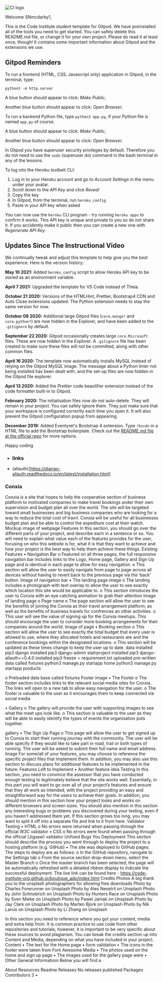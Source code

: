 ![CI logo](https://codeinstitute.s3.amazonaws.com/fullstack/ci_logo_small.png)

Welcome SNmcdarby1,

This is the Code Institute student template for Gitpod. We have preinstalled all of the tools you need to get started. You can safely delete this README.md file, or change it for your own project. Please do read it at least once, though! It contains some important information about Gitpod and the extensions we use.

## Gitpod Reminders

To run a frontend (HTML, CSS, Javascript only) application in Gitpod, in the terminal, type:

`python3 -m http.server`

A blue button should appear to click: _Make Public_,

Another blue button should appear to click: _Open Browser_.

To run a backend Python file, type `python3 app.py`, if your Python file is named `app.py` of course.

A blue button should appear to click: _Make Public_,

Another blue button should appear to click: _Open Browser_.

In Gitpod you have superuser security privileges by default. Therefore you do not need to use the `sudo` (superuser do) command in the bash terminal in any of the lessons.

To log into the Heroku toolbelt CLI:

1. Log in to your Heroku account and go to *Account Settings* in the menu under your avatar.
2. Scroll down to the *API Key* and click *Reveal*
3. Copy the key
4. In Gitpod, from the terminal, run `heroku_config`
5. Paste in your API key when asked

You can now use the `heroku` CLI program - try running `heroku apps` to confirm it works. This API key is unique and private to you so do not share it. If you accidently make it public then you can create a new one with _Regenerate API Key_.

## Updates Since The Instructional Video

We continually tweak and adjust this template to help give you the best experience. Here is the version history:

**May 10 2021:** Added `heroku_config` script to allow Heroku API key to be stored as an environment variable.

**April 7 2021:** Upgraded the template for VS Code instead of Theia.

**October 21 2020:** Versions of the HTMLHint, Prettier, Bootstrap4 CDN and Auto Close extensions updated. The Python extension needs to stay the same version for now.

**October 08 2020:** Additional large Gitpod files (`core.mongo*` and `core.python*`) are now hidden in the Explorer, and have been added to the `.gitignore` by default.

**September 22 2020:** Gitpod occasionally creates large `core.Microsoft` files. These are now hidden in the Explorer. A `.gitignore` file has been created to make sure these files will not be committed, along with other common files.

**April 16 2020:** The template now automatically installs MySQL instead of relying on the Gitpod MySQL image. The message about a Python linter not being installed has been dealt with, and the set-up files are now hidden in the Gitpod file explorer.

**April 13 2020:** Added the _Prettier_ code beautifier extension instead of the code formatter built-in to Gitpod.

**February 2020:** The initialisation files now _do not_ auto-delete. They will remain in your project. You can safely ignore them. They just make sure that your workspace is configured correctly each time you open it. It will also prevent the Gitpod configuration popup from appearing.

**December 2019:** Added Eventyret's Bootstrap 4 extension. Type `!bscdn` in a HTML file to add the Bootstrap boilerplate. Check out the <a href="https://github.com/Eventyret/vscode-bcdn" target="_blank">README.md file at the official repo</a> for more options.


Happy coding


- ### links


- (allauth)[https://django-allauth.readthedocs.io/en/latest/installation.html]

### Conxia 
<!-- I used the codeinstitute Boutique_ado design, It inspired me create this website using 
the same code and embedded it to a slightly different style -->
 Conxia is a site that hopes to help the cooperative section of business platform to motivated companies to make travel bookings under their own supervision and budget plan all over the world. The site will be targeted toward small businesses and big business companies who are looking for a way to reduce the total cost of travrl. Conxia will be useful for all businesses budget plan and be able to control the expediture cost at their watch.
Mockup image of webpage
Features
In this section, you should go over the different parts of your project, and describe each in a sentence or so. You will need to explain what value each of the features provides for the user, focusing on who this website is for, what it is that they want to achieve and how your project is the best way to help them achieve these things.
Existing Features
•	Navigation Bar
o	Featured on all three pages, the full responsive navigation bar includes links to the Logo, Home page, Gallery and Sign Up page and is identical in each page to allow for easy navigation.
o	This section will allow the user to easily navigate from page to page across all devices without having to revert back to the previous page via the ‘back’ button.
Image of navigation bar
•	The landing page image
o	The landing includes a photograph with text overlay to allow the user to see exactly which location this site would be applicable to.
o	This section introduces the user to Conxia with an eye catching animation to grab their attention
Image of landing page
o	Page name
o	The page section will allow the user to see the benefits of joining the Conxia as their travel arrangement platform, as well as the benefits of business travels for confrences an other activities.
o	This user will see the value of signing up for the Conxia meetups. This should encourage the user to consider more booking arrangements for their companies around the world.
Image of page
•	Booking section
o	This section will allow the user to see exactly the total budget that every user is allowed to use, where they allocated hotels and restaurants are and the conference bookings within the designated locations.
o	This section will be updated as these times change to keep the user up to date.
data 
installed pip3 django
installed pip3 django-admin statrproject
installed pip3 django-allauth==0.4.0
installed pip3 freeze > requirement.txt
uploaded pre-written data called fixtures
python3 manage.py startapp home
python3 manage.py startapp products



o Preloaded data base called fixtures
Footer image
•	The Footer
o	The footer section includes links to the relevant social media sites for Conxia. The links will open to a new tab to allow easy navigation for the user.
o	The footer is valuable to the user as it encourages them to keep connected via social media
 
•	Gallery
o	The gallery will provide the user with supporting images to see what the meet ups look like.
o	This section is valuable to the user as they will be able to easily identify the types of events the organisation puts together.

gallery
•	The Sign Up Page
o	This page will allow the user to get signed up to Conxia to start their running journey with the community. The user will be able specify if they would like to take part in road, trail or both types of running. The user will be asked to submit their full name and email address.
Image 
For some/all of your features, you may choose to reference the specific project files that implement them.
In addition, you may also use this section to discuss plans for additional features to be implemented in the future:
Features Left to Implement
•	Another feature idea
Testing
In this section, you need to convince the assessor that you have conducted enough testing to legitimately believe that the site works well. Essentially, in this part you will want to go over all of your project’s features and ensure that they all work as intended, with the project providing an easy and straightforward way for the users to achieve their goals.
In addition, you should mention in this section how your project looks and works on different browsers and screen sizes.
You should also mention in this section any interesting bugs or problems you discovered during your testing, even if you haven't addressed them yet.
If this section grows too long, you may want to split it off into a separate file and link to it from here.
Validator Testing
•	HTML
o	No errors were returned when passing through the official W3C validator
•	CSS
o	No errors were found when passing through the official (Jigsaw) validator
Unfixed Bugs
You 
Deployment
This section should describe the process you went through to deploy the project to a hosting platform (e.g. GitHub)
•	The site was deployed to GitHub pages. The steps to deploy are as follows:
o	In the GitHub repository, navigate to the Settings tab
o	From the source section drop-down menu, select the Master Branch
o	Once the master branch has been selected, the page will be automatically refreshed with a detailed ribbon display to indicate the successful deployment.
The live link can be found here - https://code-institute-org.github.io/boutique_ado/index.html
Credits
Photos
A big thank you to the unsplash photographers for allowing free downloads
Photo by Charles Forerunner on Unsplash
Photo by Ales Nesetril on Unsplash
Photo by John Schnobrich on Unsplash
Photo by Hunters Race on Unsplash
Photo by Sven Mieke on Unsplash
Photo by Pawel Janiak on Unsplash
Photo by Jay Clark on Unsplash
Photo by Marten Bjork on Unsplash
Photo by Nik Lanús on Unsplash
Photo by Li Zhang on Unsplash



In this section you need to reference where you got your content, media and extra help from. It is common practice to use code from other repositories and tutorials, however, it is important to be very specific about these sources to avoid plagiarism.
You can break the credits section up into Content and Media, depending on what you have included in your project.
Content
•	The text for the Home page 
•	form validation 
•	The icons in the footer were taken from Font Awesome
Media
•	The photos used on the home and sign up page 
•	The images used for the gallery page were 
•	
Other General Informatiom
Below you will find a 

About
Resources
 Readme
Releases
No releases published
Packages
Contributors 3
•	
